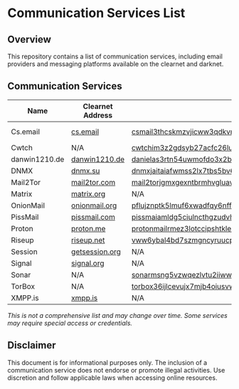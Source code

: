 # Communication Services List

## Overview
This repository contains a list of communication services, including email providers and messaging platforms available on the clearnet and darknet.

## Communication Services

| Name | Clearnet Address | Onion Address | Type |
|------|-----------------|---------------|------|
| Cs.email | [cs.email](https://cs.email) | [csmail3thcskmzvjicww3qdkvrhb6pb5s7zjqtb3gdst6guby2stsiqd.onion](http://csmail3thcskmzvjicww3qdkvrhb6pb5s7zjqtb3gdst6guby2stsiqd.onion/) | Disposable Email |
| Cwtch | N/A | [cwtchim3z2gdsyb27acfc26lup5aqbegjrjsqulzrnkuoalq5h4gmcid.onion](http://cwtchim3z2gdsyb27acfc26lup5aqbegjrjsqulzrnkuoalq5h4gmcid.onion/) | Messaging |
| danwin1210.de | [danwin1210.de](https://danwin1210.de) | [danielas3rtn54uwmofdo3x2bsdifr47huasnmbgqzfrec5ubupvtpid.onion](http://danielas3rtn54uwmofdo3x2bsdifr47huasnmbgqzfrec5ubupvtpid.onion/) | Email |
| DNMX | [dnmx.su](https://dnmx.su) | [dnmxjaitaiafwmss2lx7tbs5bv66l7vjdmb5mtb3yqpxqhk3it5zivad.onion](http://dnmxjaitaiafwmss2lx7tbs5bv66l7vjdmb5mtb3yqpxqhk3it5zivad.onion/) | Email |
| Mail2Tor | [mail2tor.com](https://mail2tor.com) | [mail2torjgmxgexntbrmhvgluavhj7ouul5yar6ylbvjkxwqf6ixkwyd.onion](http://mail2torjgmxgexntbrmhvgluavhj7ouul5yar6ylbvjkxwqf6ixkwyd.onion/) | Email |
| Matrix | [matrix.org](https://matrix.org) | N/A | Messaging |
| OnionMail | [onionmail.org](https://onionmail.org/) | [pflujznptk5lmuf6xwadfqy6nffykdvahfbljh7liljailjbxrgvhfid.onion](http://pflujznptk5lmuf6xwadfqy6nffykdvahfbljh7liljailjbxrgvhfid.onion/) | Email |
| PissMail | [pissmail.com](https://pissmail.com) | [pissmaiamldg5ciulncthgzudvh5d55dismyqf6qdkx372n2b5osefid.onion](http://pissmaiamldg5ciulncthgzudvh5d55dismyqf6qdkx372n2b5osefid.onion/) | Email |
| Proton | [proton.me](https://proton.me/) | [protonmailrmez3lotccipshtkleegetolb73fuirgj7r4o4vfu7ozyd.onion](https://protonmailrmez3lotccipshtkleegetolb73fuirgj7r4o4vfu7ozyd.onion/) | Email |
| Riseup | [riseup.net](https://riseup.net) | [vww6ybal4bd7szmgncyruucpgfkqahzddi37ktceo3ah7ngmcopnpyyd.onion](http://vww6ybal4bd7szmgncyruucpgfkqahzddi37ktceo3ah7ngmcopnpyyd.onion/) | Email |
| Session | [getsession.org](https://getsession.org/) | N/A | Messaging |
| Signal | [signal.org](https://signal.org) | N/A | Messaging |
| Sonar | N/A | [sonarmsng5vzwqezlvtu2iiwwdn3dxkhotftikhowpfjuzg7p3ca5eid.onion](http://sonarmsng5vzwqezlvtu2iiwwdn3dxkhotftikhowpfjuzg7p3ca5eid.onion/) | Messaging |
| TorBox | N/A | [torbox36ijlcevujx7mjb4oiusvwgvmue7jfn2cvutwa6kl6to3uyqad.onion](http://torbox36ijlcevujx7mjb4oiusvwgvmue7jfn2cvutwa6kl6to3uyqad.onion/) | Email |
| XMPP.is | [xmpp.is](https://xmpp.is) | N/A | Messaging |

*This is not a comprehensive list and may change over time. Some services may require special access or credentials.*

## Disclaimer
This document is for informational purposes only. The inclusion of a communication service does not endorse or promote illegal activities. Use discretion and follow applicable laws when accessing online resources.
